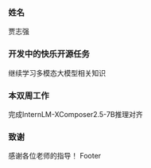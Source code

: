 ### 姓名

贾志强

### 开发中的快乐开源任务

继续学习多模态大模型相关知识

### 本双周工作

完成InternLM-XComposer2.5-7B推理对齐

### 致谢

感谢各位老师的指导！
Footer
